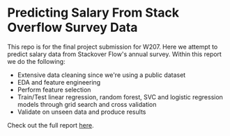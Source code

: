 # Predicting Salary From Stack Overflow Survey Data

This repo is for the final project submission for W207. Here we attempt to predict salary data from Stackover Flow's annual survey. Within this report we do the following:

 - Extensive data cleaning since we're using a public dataset
 - EDA and feature engineering
 - Perform feature selection
 - Train/Test linear regression, random forest, SVC and logistic regression models through grid search and cross validation
 - Validate on unseen data and produce results

Check out the full report [here](https://github.com/jqrnesbitt/predict_flight_delays_from_weather/blob/e2626bedecd279181294313c54e2342cf556d181/submissions/W261_SP22_FINAL_PROJECT_TEAM30.ipynb).
